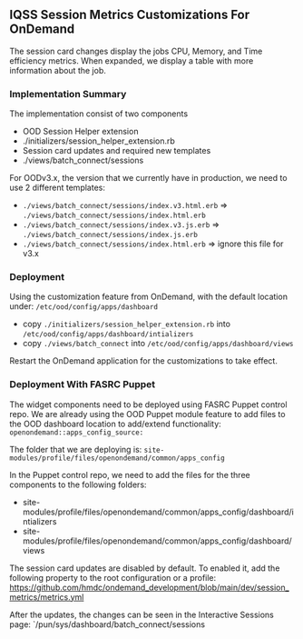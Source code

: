 ## IQSS Session Metrics Customizations For OnDemand
The session card changes display the jobs CPU, Memory, and Time efficiency metrics.
When expanded, we display a table with more information about the job.

### Implementation Summary
The implementation consist of two components
- OOD Session Helper extension
- ./initializers/session_helper_extension.rb
- Session card updates and required new templates
- ./views/batch_connect/sessions

For OODv3.x, the version that we currently have in production, we need to use 2 different templates:
 - `./views/batch_connect/sessions/index.v3.html.erb` => `./views/batch_connect/sessions/index.html.erb`
 - `./views/batch_connect/sessions/index.v3.js.erb` => `./views/batch_connect/sessions/index.js.erb`
 - `./views/batch_connect/sessions/index.html.erb` => ignore this file for v3.x

### Deployment
Using the customization feature from OnDemand, with the default location under: `/etc/ood/config/apps/dashboard`
 - copy `./initializers/session_helper_extension.rb` into `/etc/ood/config/apps/dashboard/intializers`
 - copy `./views/batch_connect` into `/etc/ood/config/apps/dashboard/views`

Restart the OnDemand application for the customizations to take effect.

### Deployment With FASRC Puppet
The widget components need to be deployed using FASRC Puppet control repo. We are already using the OOD Puppet module feature to add files to the OOD dashboard location to add/extend functionality:
`openondemand::apps_config_source:`

The folder that we are deploying is: `site-modules/profile/files/openondemand/common/apps_config`

In the Puppet control repo, we need to add the files for the three components to the following folders:
- site-modules/profile/files/openondemand/common/apps_config/dashboard/intializers
- site-modules/profile/files/openondemand/common/apps_config/dashboard/views

The session card updates are disabled by default. To enabled it, add the following property to the root configuration or a profile:
https://github.com/hmdc/ondemand_development/blob/main/dev/session_metrics/metrics.yml

After the updates, the changes can be seen in the Interactive Sessions page: `/pun/sys/dashboard/batch_connect/sessions